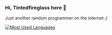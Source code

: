 ### Hi, Tintedfireglass here 👋

Just another random programmer on the internet ;)

[![Most Used Languages](https://github-readme-stats.vercel.app/api/top-langs/?username=tintedfireglass&layout=compact&langs_count=10&theme=transparent&hide_border=true&hide_title=false)](https://github.com/Ttintedfirelgass)
